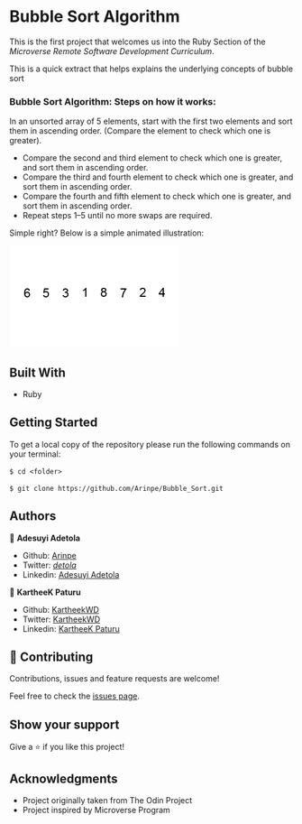 # Bubble Sort Algorithm

This is the first project that welcomes us into the Ruby Section of the *Microverse Remote Software Development Curriculum*.

This is a quick extract that helps explains the underlying concepts of bubble sort

### Bubble Sort Algorithm: Steps on how it works:
In an unsorted array of 5 elements, start with the first two elements and sort them in ascending order. (Compare the element to check which one is greater).

- Compare the second and third element to check which one is greater, and sort them in ascending order.
- Compare the third and fourth element to check which one is greater, and sort them in ascending order.
- Compare the fourth and fifth element to check which one is greater, and sort them in ascending order.
- Repeat steps 1–5 until no more swaps are required.

Simple right? Below is a simple animated illustration:

![screenshot](./bubblesortimg.gif)

## Built With

- Ruby


## Getting Started

To get a local copy of the repository please run the following commands on your terminal:

```
$ cd <folder>
```

```
$ git clone https://github.com/Arinpe/Bubble_Sort.git
```

## Authors

👤 **Adesuyi Adetola**

- Github:   [Arinpe](https://github.com/Arinpe)
- Twitter:   [_detola_](https://twitter.com/_detola_)
- Linkedin: [Adesuyi Adetola](https://www.linkedin.com/in/adesuyi-adetola-7b4451111/)

👤 **KartheeK Paturu**

- Github: [KartheekWD](https://github.com/KartheekWD)
- Twitter: [KartheekWD](https://twitter.com/KartheekWD )
- Linkedin: [KartheeK Paturu](https://www.linkedin.com/in/kartheekwd/)



## 🤝 Contributing

Contributions, issues and feature requests are welcome!

Feel free to check the [issues page](https://github.com/jacobrees/Bubble-Sort/issues).


## Show your support

Give a ⭐️ if you like this project!


## Acknowledgments

- Project originally taken from The Odin Project
- Project inspired by Microverse Program
